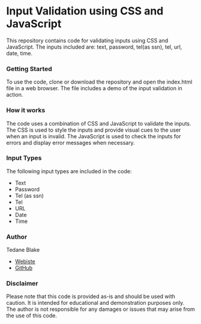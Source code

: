 # Input Validation using CSS and JavaScript
This repository contains code for validating inputs using CSS and JavaScript. The inputs included are: text, password, tel(as ssn), tel, url, date, time.

### Getting Started
To use the code, clone or download the repository and open the index.html file in a web browser. The file includes a demo of the input validation in action.

### How it works
The code uses a combination of CSS and JavaScript to validate the inputs. The CSS is used to style the inputs and provide visual cues to the user when an input is invalid. The JavaScript is used to check the inputs for errors and display error messages when necessary.

### Input Types
The following input types are included in the code:

- Text
- Password
- Tel (as ssn)
- Tel
- URL
- Date
- Time
  
### Author
Tedane Blake
- [Webiste](http://tedaneblake.com)
- [GitHub](github.com/tedtalksbits)

### Disclaimer
Please note that this code is provided as-is and should be used with caution. It is intended for educational and demonstration purposes only. The author is not responsible for any damages or issues that may arise from the use of this code.